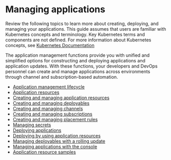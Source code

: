 # Managing applications 

Review the following topics to learn more about creating, deploying, and managing your applications. This guide assumes that users are familiar with Kubernetes concepts and terminology. Key Kubernetes terms and components are not defined. For more information about Kubernetes concepts, see [Kubernetes Documentation](https://kubernetes.io/docs/home/)

The application management functions provide you with unified and simplified options for constructing and deploying applications and application updates. With these functions, your developers and DevOps personnel can create and manage applications across environments through channel and subscription-based automation.

- [Application management lifecycle](app_lifecycle.md)
- [Application resources](app_resources.md)
- [Creating and managing application resources](managing_apps.md)
- [Creating and managing deployables](managing_deployables.md)
- [Creating and managing channels](managing_channels.md)
- [Creating and managing subscriptions](managing_subscriptions.md)
- [Creating and managing placement rules](managing_placement_rules.md)
- [Managing secrets](managing_secrets.md)
- [Deploying applications](deployment_app.md)
- [Deploying by using application resources](deploying.md)
- [Managing deployables with a rolling update](deployment_rollout.md)
- [Managing applications with the console](managing_apps_console.md)
- [Application resource samples](app_resource_samples.md)
